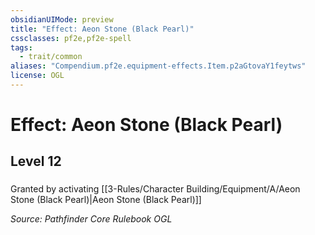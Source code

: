 ```yaml
---
obsidianUIMode: preview
title: "Effect: Aeon Stone (Black Pearl)"
cssclasses: pf2e,pf2e-spell
tags:
  - trait/common
aliases: "Compendium.pf2e.equipment-effects.Item.p2aGtovaY1feytws"
license: OGL
---
```

# Effect: Aeon Stone (Black Pearl)
## Level 12
### 






Granted by activating [[3-Rules/Character Building/Equipment/A/Aeon Stone (Black Pearl)|Aeon Stone (Black Pearl)]]

*Source: Pathfinder Core Rulebook*
*OGL*